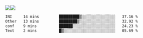 <div style="display: flex; flex-direction: row;">
<img style="height: auto; width: auto;" class="img" src="https://raw.githubusercontent.com/blazepp/github-stats/master/generated/overview.svg#gh-dark-mode-only" />
<img style="height: auto; width: auto;" class="img" src="https://raw.githubusercontent.com/blazepp/github-stats/master/generated/languages.svg#gh-dark-mode-only" />
</div>

<div style="display: flex; flex-direction: row;">
<!--START_SECTION:waka-->

```txt
INI     14 mins         █████████▒░░░░░░░░░░░░░░░   37.16 %
Other   13 mins         ████████▒░░░░░░░░░░░░░░░░   32.92 %
conf    9 mins          ██████░░░░░░░░░░░░░░░░░░░   24.23 %
Text    2 mins          █▒░░░░░░░░░░░░░░░░░░░░░░░   05.69 %
```

<!--END_SECTION:waka-->
</div>
